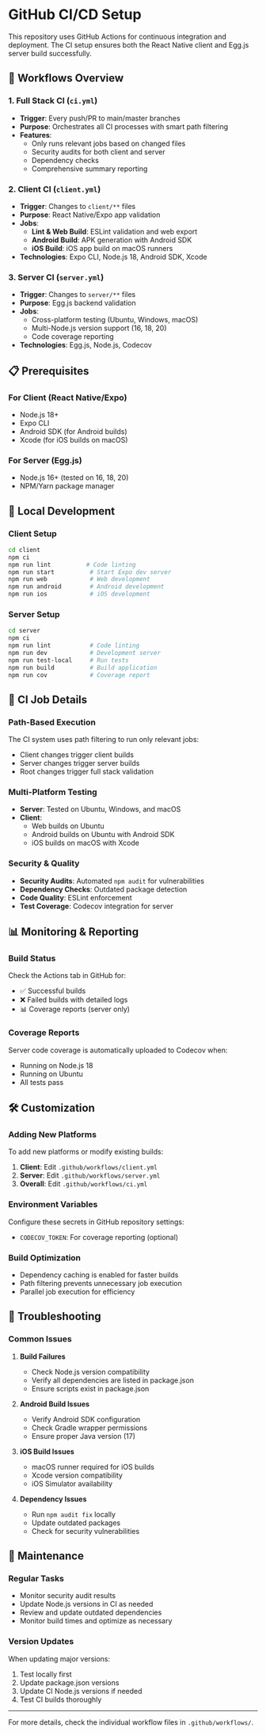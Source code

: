 # GitHub CI/CD Setup

This repository uses GitHub Actions for continuous integration and deployment. The CI setup ensures both the React Native client and Egg.js server build successfully.

## 🚀 Workflows Overview

### 1. Full Stack CI (`ci.yml`)
- **Trigger**: Every push/PR to main/master branches
- **Purpose**: Orchestrates all CI processes with smart path filtering
- **Features**:
  - Only runs relevant jobs based on changed files
  - Security audits for both client and server
  - Dependency checks
  - Comprehensive summary reporting

### 2. Client CI (`client.yml`)
- **Trigger**: Changes to `client/**` files
- **Purpose**: React Native/Expo app validation
- **Jobs**:
  - **Lint & Web Build**: ESLint validation and web export
  - **Android Build**: APK generation with Android SDK
  - **iOS Build**: iOS app build on macOS runners
- **Technologies**: Expo CLI, Node.js 18, Android SDK, Xcode

### 3. Server CI (`server.yml`)
- **Trigger**: Changes to `server/**` files
- **Purpose**: Egg.js backend validation
- **Jobs**:
  - Cross-platform testing (Ubuntu, Windows, macOS)
  - Multi-Node.js version support (16, 18, 20)
  - Code coverage reporting
- **Technologies**: Egg.js, Node.js, Codecov

## 📋 Prerequisites

### For Client (React Native/Expo)
- Node.js 18+
- Expo CLI
- Android SDK (for Android builds)
- Xcode (for iOS builds on macOS)

### For Server (Egg.js)
- Node.js 16+ (tested on 16, 18, 20)
- NPM/Yarn package manager

## 🔧 Local Development

### Client Setup
```bash
cd client
npm ci
npm run lint          # Code linting
npm run start          # Start Expo dev server
npm run web            # Web development
npm run android        # Android development
npm run ios            # iOS development
```

### Server Setup
```bash
cd server
npm ci
npm run lint           # Code linting
npm run dev            # Development server
npm run test-local     # Run tests
npm run build          # Build application
npm run cov            # Coverage report
```

## 🎯 CI Job Details

### Path-Based Execution
The CI system uses path filtering to run only relevant jobs:
- Client changes trigger client builds
- Server changes trigger server builds
- Root changes trigger full stack validation

### Multi-Platform Testing
- **Server**: Tested on Ubuntu, Windows, and macOS
- **Client**: 
  - Web builds on Ubuntu
  - Android builds on Ubuntu with Android SDK
  - iOS builds on macOS with Xcode

### Security & Quality
- **Security Audits**: Automated `npm audit` for vulnerabilities
- **Dependency Checks**: Outdated package detection
- **Code Quality**: ESLint enforcement
- **Test Coverage**: Codecov integration for server

## 📊 Monitoring & Reporting

### Build Status
Check the Actions tab in GitHub for:
- ✅ Successful builds
- ❌ Failed builds with detailed logs
- 📊 Coverage reports (server only)

### Coverage Reports
Server code coverage is automatically uploaded to Codecov when:
- Running on Node.js 18
- Running on Ubuntu
- All tests pass

## 🛠️ Customization

### Adding New Platforms
To add new platforms or modify existing builds:

1. **Client**: Edit `.github/workflows/client.yml`
2. **Server**: Edit `.github/workflows/server.yml`
3. **Overall**: Edit `.github/workflows/ci.yml`

### Environment Variables
Configure these secrets in GitHub repository settings:
- `CODECOV_TOKEN`: For coverage reporting (optional)

### Build Optimization
- Dependency caching is enabled for faster builds
- Path filtering prevents unnecessary job execution
- Parallel job execution for efficiency

## 🚨 Troubleshooting

### Common Issues

1. **Build Failures**
   - Check Node.js version compatibility
   - Verify all dependencies are listed in package.json
   - Ensure scripts exist in package.json

2. **Android Build Issues**
   - Verify Android SDK configuration
   - Check Gradle wrapper permissions
   - Ensure proper Java version (17)

3. **iOS Build Issues**
   - macOS runner required for iOS builds
   - Xcode version compatibility
   - iOS Simulator availability

4. **Dependency Issues**
   - Run `npm audit fix` locally
   - Update outdated packages
   - Check for security vulnerabilities

## 📝 Maintenance

### Regular Tasks
- Monitor security audit results
- Update Node.js versions in CI as needed
- Review and update outdated dependencies
- Monitor build times and optimize as necessary

### Version Updates
When updating major versions:
1. Test locally first
2. Update package.json versions
3. Update CI Node.js versions if needed
4. Test CI builds thoroughly

---

For more details, check the individual workflow files in `.github/workflows/`.
